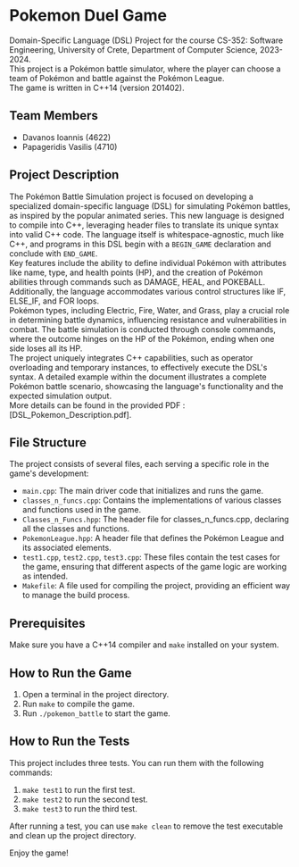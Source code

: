 # Pokemon Duel Game

Domain-Specific Language (DSL) Project for the course CS-352: Software Engineering, University of Crete, Department of Computer Science, 2023-2024. <br>
This project is a Pokémon battle simulator, where the player can choose a team of Pokémon and battle against the Pokémon League.<br>
The game is written in C++14 (version 201402).

## Team Members
- Davanos Ioannis (4622)
- Papageridis Vasilis (4710)

## Project Description
The Pokémon Battle Simulation project is focused on developing a specialized domain-specific language (DSL) for simulating Pokémon battles, as inspired by the popular animated series. This new language is designed to compile into C++, leveraging header files to translate its unique syntax into valid C++ code. The language itself is whitespace-agnostic, much like C++, and programs in this DSL begin with a `BEGIN_GAME` declaration and conclude with `END_GAME`.<br>
Key features include the ability to define individual Pokémon with attributes like name, type, and health points (HP), and the creation of Pokémon abilities through commands such as DAMAGE, HEAL, and POKEBALL. Additionally, the language accommodates various control structures like IF, ELSE_IF, and FOR loops.<br>
Pokémon types, including Electric, Fire, Water, and Grass, play a crucial role in determining battle dynamics, influencing resistance and vulnerabilities in combat. The battle simulation is conducted through console commands, where the outcome hinges on the HP of the Pokémon, ending when one side loses all its HP.<br>
The project uniquely integrates C++ capabilities, such as operator overloading and temporary instances, to effectively execute the DSL's syntax. A detailed example within the document illustrates a complete Pokémon battle scenario, showcasing the language's functionality and the expected simulation output.<br>
More details can be found in the provided PDF : [DSL_Pokemon_Description.pdf].

## File Structure
The project consists of several files, each serving a specific role in the game's development:

- `main.cpp`: The main driver code that initializes and runs the game.
- `classes_n_funcs.cpp`: Contains the implementations of various classes and functions used in the game.
- `Classes_n_Funcs.hpp`: The header file for classes_n_funcs.cpp, declaring all the classes and functions.
- `PokemonLeague.hpp`: A header file that defines the Pokémon League and its associated elements.
- `test1.cpp`, `test2.cpp`, `test3.cpp`: These files contain the test cases for the game, ensuring that different aspects of the game logic are working as intended.
- `Makefile`: A file used for compiling the project, providing an efficient way to manage the build process.

## Prerequisites

Make sure you have a C++14 compiler and `make` installed on your system.

## How to Run the Game

1. Open a terminal in the project directory.
2. Run `make` to compile the game.
3. Run `./pokemon_battle` to start the game.

## How to Run the Tests

This project includes three tests. You can run them with the following commands:

1. `make test1` to run the first test.
2. `make test2` to run the second test.
3. `make test3` to run the third test.

After running a test, you can use `make clean` to remove the test executable and clean up the project directory.

Enjoy the game!